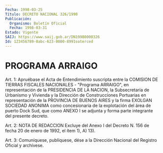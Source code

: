 ```yaml
---
Fecha: 1998-03-25
Título: DECRETO NACIONAL 326/1998
Publicación:
  Organismo: Boletín Oficial
  Fecha: 1998-03-31
Estado: Vigente
SAIJ: https://www.saij.gob.ar/DN19980000326
Id: 123456789-0abc-623-0000-8991soterced
---
```

# PROGRAMA ARRAIGO

<a id="1"></a>
Art. 1: Apruébase el Acta de Entendimiento suscripta  entre la COMISION  DE  TIERRAS FISCALES NACIONALES - "Programa ARRAIGO",  en representación  de la PRESIDENCIA DE LA NACION, la Subsecretaría de Urbanismo y Vivienda y la Dirección de Construcciones Portuarias en representación de  la  PROVINCIA DE BUENOS AIRES y la firma EXOLGAN SOCIEDAD ANONIMA como concesionaria  de  la explotación del área de puerto  Dock  Sud,  que  como  ANEXO  I se adjunta  y  forma  parte integrante del presente decreto.

<a id="2"></a>
Art. 2: NOTA DE REDACCION Excluye del Anexo I del Decreto N. 156 de fecha 20 de enero  de  1992,  el  ítem 1), A) 13).

<a id="3"></a>
Art.  3: Comuníquese, publíquese, dése a la Dirección  Nacional del Registro  Oficial  y  archívese.